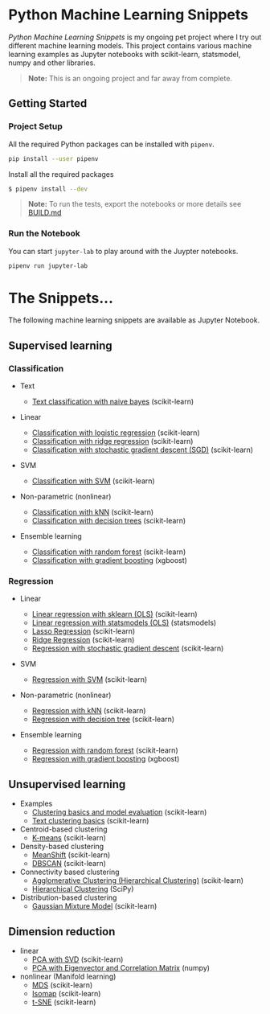 # Python Machine Learning Snippets

_Python Machine Learning Snippets_ is my ongoing pet project where I try out different machine learning models. This project contains various machine learning examples as Jupyter notebooks with scikit-learn, statsmodel, numpy and other libraries.

> **Note:** This is an ongoing project and far away from complete.

## Getting Started

### Project Setup

All the required Python packages can be installed with `pipenv`.

```bash
pip install --user pipenv
```

Install all the required packages

```bash
$ pipenv install --dev
```

> **Note:** To run the tests, export the notebooks or more details see [BUILD.md](BUILD.md)

### Run the Notebook

You can start `jupyter-lab` to play around with the Juypter notebooks.

```bash
pipenv run jupyter-lab
```

# The Snippets...

The following machine learning snippets are available as Jupyter Notebook.

## Supervised learning

### Classification

- Text

  - [Text classification with naive bayes](notebooks/supervised/text_classification/text_classification.ipynb) (scikit-learn)

- Linear

  - [Classification with logistic regression](notebooks/supervised/classification/linear/classification_logistic_regression.ipynb) (scikit-learn)
  - [Classification with ridge regression](notebooks/supervised/classification/linear/classification_ridge.ipynb) (scikit-learn)
  - [Classification with stochastic gradient descent (SGD)](notebooks/supervised/classification/linear/classification_sdg.ipynb) (scikit-learn)

- SVM

  - [Classification with SVM](notebooks/supervised/classification/svm/classification_svm.ipynb) (scikit-learn)

- Non-parametric (nonlinear)

  - [Classification with kNN](notebooks/supervised/classification/nonlinear/classification_kNN.ipynb) (scikit-learn)
  - [Classification with decision trees](notebooks/supervised/classification/nonlinear/classification_decision_trees.ipynb) (scikit-learn)

- Ensemble learning
  - [Classification with random forest](notebooks/supervised/classification/ensemble/classification_random_forest.ipynb) (scikit-learn)
  - [Classification with gradient boosting](notebooks/supervised/classification/ensemble/classification_xgboost.ipynb) (xgboost)

### Regression

- Linear

  - [Linear regression with sklearn (OLS)](notebooks/supervised/regression/linear/multiple_linear_regression_sklearn.ipynb) (scikit-learn)
  - [Linear regression with statsmodels (OLS)](notebooks/supervised/regression/linear/multiple_linear_regression_statsmodels.ipynb) (statsmodels)
  - [Lasso Regression](notebooks/supervised/regression/linear/regression_lasso.ipynb) (scikit-learn)
  - [Ridge Regression](notebooks/supervised/regression/linear/regression_ridge.ipynb) (scikit-learn)
  - [Regression with stochastic gradient descent](notebooks/supervised/regression/linear/regression_sgd.ipynb) (scikit-learn)

- SVM

  - [Regression with SVM](notebooks/supervised/regression/svm/regression_svm.ipynb) (scikit-learn)

- Non-parametric (nonlinear)
  - [Regression with kNN](notebooks/supervised/regression/nonlinear/regression_kNN.ipynb) (scikit-learn)
  - [Regression with decision tree](notebooks/supervised/regression/nonlinear/regression_tree.ipynb) (scikit-learn)
- Ensemble learning

  - [Regression with random forest](notebooks/supervised/regression/ensemble/regression_random_forest.ipynb) (scikit-learn)
  - [Regression with gradient boosting](notebooks/supervised/regression/ensemble/regression_xgboost.ipynb) (xgboost)

## Unsupervised learning

- Examples
  - [Clustering basics and model evaluation](notebooks/unsupervised/clustering/clustering_basics_model_evaluation.ipynb) (scikit-learn)
  - [Text clustering basics](notebooks/unsupervised/clustering/clustering_text.ipynb) (scikit-learn)
- Centroid-based clustering
  - [K-means](notebooks/unsupervised/clustering/kmeans/clustering_kmeans.ipynb) (scikit-learn)
- Density-based clustering
  - [MeanShift](notebooks/unsupervised/clustering/meanshift/clustering_meanshift.ipynb) (scikit-learn)
  - [DBSCAN](notebooks/unsupervised/clustering/dbscan/clustering_dbscan.ipynb) (scikit-learn)
- Connectivity based clustering
  - [Agglomerative Clustering (Hierarchical Clustering)](notebooks/unsupervised/clustering/agglomerative/clustering_agglomerative.ipynb) (scikit-learn)
  - [Hierarchical Clustering](notebooks/unsupervised/clustering/hclust/clustering_hclust.ipynb) (SciPy)
- Distribution-based clustering
  - [Gaussian Mixture Model](notebooks/unsupervised/clustering/gaussian_mixture/clustering_gaussian_mixture.ipynb) (scikit-learn)

## Dimension reduction

- linear
  - [PCA with SVD](notebooks/unsupervised/dimensionality_reduction/pca/dimensionality_reduction_pca.ipynb) (scikit-learn)
  - [PCA with Eigenvector and Correlation Matrix](notebooks/unsupervised/dimensionality_reduction/eigen/dimensionality_reduction_eigen.ipynb) (numpy)
- nonlinear (Manifold learning)
  - [MDS](notebooks/unsupervised/dimensionality_reduction/mds/dimensionality_reduction_mds.ipynb) (scikit-learn)
  - [Isomap](notebooks/unsupervised/dimensionality_reduction/isomap/dimensionality_reduction_isomap.ipynb) (scikit-learn)
  - [t-SNE](notebooks/unsupervised/dimensionality_reduction/tsne/dimensionality_reduction_tsne.ipynb) (scikit-learn)
